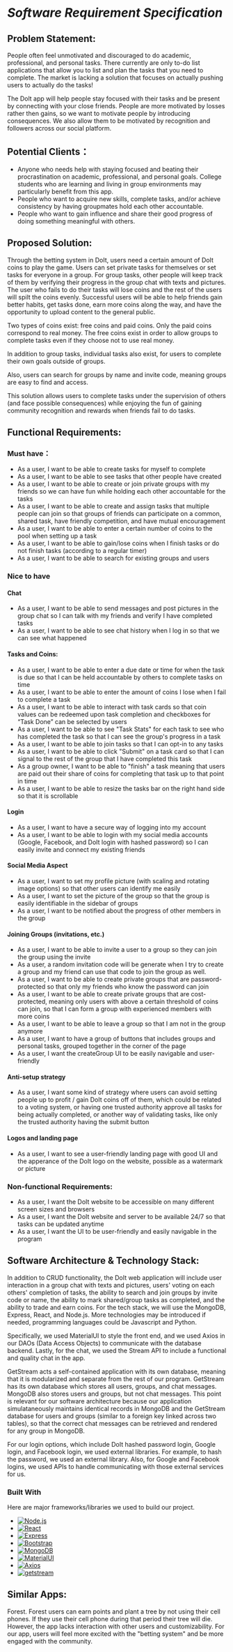 # *Software Requirement Specification*

## Problem Statement: 
People often feel unmotivated and discouraged to do academic, professional, and personal tasks. There currently are only to-do list applications that allow you to list and plan the tasks that you need to complete. The market is lacking a solution that focuses on actually pushing users to actually do the tasks!

The Dolt app will help people stay focused with their tasks and be present by connecting with your close friends. People are more motivated by losses rather then gains, so we want to motivate people by introducing consequences. We also allow them to be motivated by recognition and followers across our social platform.

## Potential Clients：
- Anyone who needs help with staying focused and beating their procrastination on academic, professional, and personal goals. College students who are learning and living in group environments may particularly benefit from this app. 
- People who want to acquire new skills, complete tasks, and/or achieve consistency by having groupmates hold each other accountable.
- People who want to gain influence and share their good progress of doing something meaningful with others.

## Proposed Solution: 
Through the betting system in DoIt, users need a certain amount of DoIt coins to play the game. Users can set private tasks for themselves or set tasks for everyone in a group. For group tasks, other people will keep track of them by verifying their progress in the group chat with texts and pictures. The user who fails to do their tasks will lose coins and the rest of the users will spilt the coins evenly. Successful users will be able to help friends gain better habits, get tasks done, earn more coins along the way, and have the opportunity to upload content to the general public. 

Two types of coins exist: free coins and paid coins. Only the paid coins correspond to real money. The free coins exist in order to allow groups to complete tasks even if they choose not to use real money.

In addition to group tasks, individual tasks also exist, for users to complete their own goals outside of groups.

Also, users can search for groups by name and invite code, meaning groups are easy to find and access.

This solution allows users to complete tasks under the supervision of others (and face possible consequences) while enjoying the fun of gaining community recognition and rewards when friends fail to do tasks.  


## Functional Requirements: 

### Must have：
- As a user, I want to be able to create tasks for myself to complete  
- As a user, I want to be able to see tasks that other people have created  
- As a user, I want to be able to create or join private groups with my friends so we can have fun while holding each other accountable for the tasks  
- As a user, I want to be able to create and assign tasks that multiple people can join so that groups of friends can participate on a common, shared task, have friendly competition, and have mutual encouragement
- As a user, I want to be able to enter a certain number of coins to the pool when setting up a task  
- As a user, I want to be able to gain/lose coins when I finish tasks or do not finish tasks (according to a regular timer)
- As a user, I want to be able to search for existing groups and users


### Nice to have
#### Chat
- As a user, I want to be able to send messages and post pictures in the group chat so I can talk with my friends and verify I have completed tasks  
- As a user, I want to be able to see chat history when I log in so that we can see what happened

#### Tasks and Coins:
- As a user, I want to be able to enter a due date or time for when the task is due so that I can be held accountable by others to complete tasks on time 
- As a user, I want to be able to enter the amount of coins I lose when I fail to complete a task
- As a user, I want to be able to interact with task cards so that coin values can be redeemed upon task completion and checkboxes for “Task Done” can be selected by users
- As a user, I want to be able to see "Task Stats" for each task to see who has completed the task so that I can see the group's progress in a task
- As a user, I want to be able to join tasks so that I can opt-in to any tasks
- As a user, I want to be able to click "Submit" on a task card so that I can signal to the rest of the group that I have completed this task
- As a group owner, I want to be able to "finish" a task meaning that users are paid out their share of coins for completing that task up to that point in time
- As a user, I want to be able to resize the tasks bar on the right hand side so that it is scrollable

#### Login    
- As a user, I want to have a secure way of logging into my account
- As a user, I want to be able to login with my social media accounts (Google, Facebook, and DoIt login with hashed password) so I can easily invite and connect my existing friends

#### Social Media Aspect
- As a user, I want to set my profile picture (with scaling and rotating image options) so that other users can identify me easily
- As a user, I want to set the picture of the group so that the group is easily identifiable in the sidebar of groups
- As a user, I want to be notified about the progress of other members in the group

#### Joining Groups (invitations, etc.)
- As a user, I want to be able to invite a user to a group so they can join the group using the invite
- As a user, a random invitation code will be generate when I try to create a group and my friend can use that code to join the group as well.
- As a user, I want to be able to create private groups that are password-protected so that only my friends who know the password can join
- As a user, I want to be able to create private groups that are cost-protected, meaning only users with above a certain threshold of coins can join, so that I can form a group with experienced members with more coins
- As a user, I want to be able to leave a group so that I am not in the group anymore
- As a user, I want to have a group of buttons that includes groups and personal tasks, grouped together in the corner of the page
- As a user, I want the createGroup UI to be easily navigable and user-friendly

#### Anti-setup strategy
- As a user, I want some kind of strategy where users can avoid setting people up to profit / gain DoIt coins off of them, which could be related to a voting system, or having one trusted authority approve all tasks for being actually completed, or another way of validating tasks, like only the trusted authority having the submit button

#### Logos and landing page
- As a user, I want to see a user-friendly landing page with good UI and the apperance of the DoIt logo on the website, possible as a watermark or picture

### Non-functional Requirements:
- As a user, I want the DoIt website to be accessible on many different screen sizes and browsers
- As a user, I want the DoIt website and server to be available 24/7 so that tasks can be updated anytime
- As a user, I want the UI to be user-friendly and easily navigable in the program

## Software Architecture & Technology Stack: 
In addition to CRUD functionality, the DoIt web application will include user interaction in a group chat with texts and pictures, users' voting on each others' completion of tasks, the ability to search and join groups by invite code or name, the ability to mark shared/group tasks as completed, and the ability to trade and earn coins. For the tech stack, we will use the MongoDB, Express, React, and Node.js. More technologies may be introduced if needed, programming languages could be Javascript and Python.

Specifically, we used MaterialUI to style the front end, and we used Axios in our DAOs (Data Access Objects) to communicate with the database backend. Lastly, for the chat, we used the Stream API to include a functional and quality chat in the app.

GetStream acts a self-contained application with its own database, meaning that it is modularized and separate from the rest of our program. GetStream has its own database which stores all users, groups, and chat messages. MongoDB also stores users and groups, but not chat messages. This point is relevant for our software architecture because our application simulataneously maintains identical records in MongoDB and the GetStream database for users and groups (similar to a foreign key linked across two tables), so that the correct chat messages can be retrieved and rendered for any group in MongoDB.

For our login options, which include DoIt hashed password login, Google login, and Facebook login, we used external libraries. For example, to hash the password, we used an external library. Also, for Google and Facebook logins, we used APIs to handle communicating with those external services for us.

### Built With

Here are major frameworks/libraries we used to build our project.

* [![Node.js][Node.js.com]][Node.js-url]
* [![React][React.js]][React-url]
* [![Express][Express.com]][Express-url]
* [![Bootstrap][Bootstrap.com]][Bootstrap-url]
* [![MongoDB][MongoDB.com]][MongoDB-url]
* [![MaterialUI][mui.com]][mui-url]
* [![Axios][axios-http.com]][axios-http-url]
* [![getstream][getstream-http.com]][getstream-http-url]


## Similar Apps:
Forest. Forest users can earn points and plant a tree by not using their cell phones. If they use their cell phone during that period their tree will die. However, the app lacks interaction with other users and customizability. For our app, users will feel more excited with the "betting system" and be more engaged with the community.

<!-- MARKDOWN LINKS & IMAGES -->
<!-- https://www.markdownguide.org/basic-syntax/#reference-style-links -->
[contributors-shield]: https://img.shields.io/github/contributors/othneildrew/Best-README-Template.svg?style=for-the-badge
[contributors-url]: https://github.com/jhu-oose-f22/team-doit-project-repo/graphs/contributors
[forks-shield]: https://img.shields.io/github/forks/othneildrew/Best-README-Template.svg?style=for-the-badge
[forks-url]: https://github.com/jhu-oose-f22/team-doit-project-repo/network/members
[stars-shield]: https://img.shields.io/github/stars/othneildrew/Best-README-Template.svg?style=for-the-badge
[stars-url]: https://github.com/jhu-oose-f22/team-doit-project-repo/stargazers
[issues-shield]: https://img.shields.io/github/issues/othneildrew/Best-README-Template.svg?style=for-the-badge
[issues-url]: https://github.com/jhu-oose-f22/team-doit-project-repo/issues
[license-shield]: https://img.shields.io/github/license/othneildrew/Best-README-Template.svg?style=for-the-badge
[license-url]: https://github.com/othneildrew/Best-README-Template/blob/master/LICENSE.txt
[linkedin-shield]: https://img.shields.io/badge/-LinkedIn-black.svg?style=for-the-badge&logo=linkedin&colorB=555
[linkedin-url]: https://linkedin.com/in/othneildrew
[product-screenshot]: images/screenshot.png
[Next.js]: https://img.shields.io/badge/next.js-000000?style=for-the-badge&logo=nextdotjs&logoColor=white
[Next-url]: https://nextjs.org/
[React.js]: https://img.shields.io/badge/React-20232A?style=for-the-badge&logo=react&logoColor=61DAFB
[React-url]: https://reactjs.org/
[Vue.js]: https://img.shields.io/badge/Vue.js-35495E?style=for-the-badge&logo=vuedotjs&logoColor=4FC08D
[Vue-url]: https://vuejs.org/
[Angular.io]: https://img.shields.io/badge/Angular-DD0031?style=for-the-badge&logo=angular&logoColor=white
[Angular-url]: https://angular.io/
[Svelte.dev]: https://img.shields.io/badge/Svelte-4A4A55?style=for-the-badge&logo=svelte&logoColor=FF3E00
[Svelte-url]: https://svelte.dev/
[Laravel.com]: https://img.shields.io/badge/Laravel-FF2D20?style=for-the-badge&logo=laravel&logoColor=white
[Laravel-url]: https://laravel.com
[Bootstrap.com]: https://img.shields.io/badge/Bootstrap-563D7C?style=for-the-badge&logo=bootstrap&logoColor=white
[Bootstrap-url]: https://getbootstrap.com
[MongoDB.com]: https://img.shields.io/badge/MongoDB-47A248?style=for-the-badge&logo=mongodb&logoColor=white
[MongoDB-url]: https://www.mongodb.com/ 
[Express.com]: https://img.shields.io/badge/Express-000000?style=for-the-badge&logo=express&logoColor=white
[Express-url]: https://expressjs.com/
[Node.js.com]: https://img.shields.io/badge/Node.js-339933?style=for-the-badge&logo=nodedotjs&logoColor=white
[Node.js-url]: https://nodejs.org/en/
[mui.com]: https://img.shields.io/badge/MaterialUI-007FFF?style=for-the-badge&logo=mui&logoColor=white
[mui-url]: https://mui.com
[axios-http.com]: https://img.shields.io/badge/Axios-5A29E4?style=for-the-badge&logo=axios&logoColor=white
[axios-http-url]: https://axios-http.com/docs/intro
[getstream-http.com]: https://img.shields.io/badge/Streamlit-FF4B4B?style=for-the-badge&logo=streamlit&logoColor=white
[getstream-http-url]: https://getstream.io/
